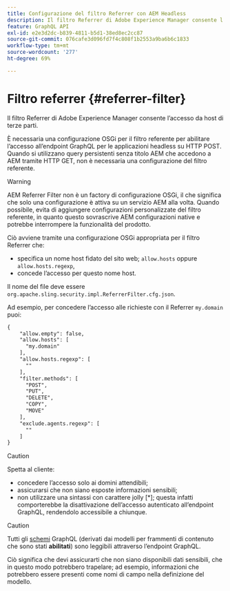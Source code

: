 ```yaml
---
title: Configurazione del filtro Referrer con AEM Headless
description: Il filtro Referrer di Adobe Experience Manager consente l’accesso da host di terze parti. Per abilitare l’accesso all’endpoint GraphQL per le applicazioni headless è necessaria una configurazione OSGi per il filtro Referrer.
feature: GraphQL API
exl-id: e2e3d2dc-b839-4811-b5d1-38ed8ec2cc87
source-git-commit: 076cafe3d096fd7f4c808f1b2553a9ba6b6c1833
workflow-type: tm+mt
source-wordcount: '277'
ht-degree: 69%

---
```


# Filtro referrer {#referrer-filter}

Il filtro Referrer di Adobe Experience Manager consente l’accesso da host di terze parti.

È necessaria una configurazione OSGi per il filtro referente per abilitare l’accesso all’endpoint GraphQL per le applicazioni headless su HTTP POST. Quando si utilizzano query persistenti senza titolo AEM che accedono a AEM tramite HTTP GET, non è necessaria una configurazione del filtro referente.

>[!WARNING]
> AEM Referrer Filter non è un factory di configurazione OSGi, il che significa che solo una configurazione è attiva su un servizio AEM alla volta. Quando possibile, evita di aggiungere configurazioni personalizzate del filtro referente, in quanto questo sovrascrive AEM configurazioni native e potrebbe interrompere la funzionalità del prodotto.

Ciò avviene tramite una configurazione OSGi appropriata per il filtro Referrer che:

* specifica un nome host fidato del sito web; `allow.hosts` oppure `allow.hosts.regexp`,
* concede l’accesso per questo nome host.

Il nome del file deve essere `org.apache.sling.security.impl.ReferrerFilter.cfg.json`.

Ad esempio, per concedere l’accesso alle richieste con il Referrer `my.domain` puoi:

```xml
{
    "allow.empty": false,
    "allow.hosts": [
      "my.domain"
    ],
    "allow.hosts.regexp": [
      ""
    ],
    "filter.methods": [
      "POST",
      "PUT",
      "DELETE",
      "COPY",
      "MOVE"
    ],
    "exclude.agents.regexp": [
      ""
    ]
}
```

>[!CAUTION]
>
>Spetta al cliente:
>
>* concedere l’accesso solo ai domini attendibili;
>* assicurarsi che non siano esposte informazioni sensibili;
>* non utilizzare una sintassi con carattere jolly [*]; questa infatti comporterebbe la disattivazione dell’accesso autenticato all’endpoint GraphQL, rendendolo accessibile a chiunque.


>[!CAUTION]
>
>Tutti gli [schemi](#schema-generation) GraphQL (derivati dai modelli per frammenti di contenuto che sono stati **abilitati**) sono leggibili attraverso l’endpoint GraphQL.
>
>Ciò significa che devi assicurarti che non siano disponibili dati sensibili, che in questo modo potrebbero trapelare; ad esempio, informazioni che potrebbero essere presenti come nomi di campo nella definizione del modello.
